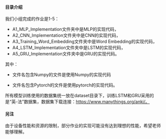 #### 目录介绍

我们小组完成的作业是1-5：

- A1_MLP_Implementation文件夹中是MLP的实现代码，
- A2_CNN_Implementation文件夹中是CNN的实现代码，
- A3_Training_Word_Embedding文件夹中是Word Embedding的实现代码，
- A4_LSTM_Implementation文件夹中是LSTM的实现代码，
- A5_GRU_Implementation文件夹中是GRU的实现代码。

其中：

- 文件名包含Numpy的文件是使用Numpy的实现代码

- 文件名包含Pytorch的文件是使用pytorch的实现代码。 

所有模型训练使用的数据集统一放在dataset目录下，训练LSTM和GRU采用的是“英-法”数据集，数据集下载连接：https://www.manythings.org/anki/。

#### 另注

由于设备性能和资源的限制，部分作业的实现可能没有达到理想的性能，希望老师能够理解。
